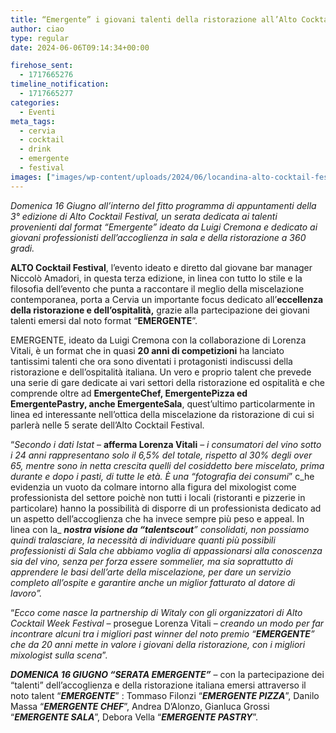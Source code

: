 ```yaml
---
title: “Emergente” i giovani talenti della ristorazione all’Alto Cocktail Festival di Cervia
author: ciao
type: regular
date: 2024-06-06T09:14:34+00:00

firehose_sent:
  - 1717665276
timeline_notification:
  - 1717665277
categories:
  - Eventi
meta_tags:
  - cervia
  - cocktail
  - drink
  - emergente
  - festival
images: ["images/wp-content/uploads/2024/06/locandina-alto-cocktail-festival-cervia.webp"]
---
```

_Domenica 16 Giugno all’interno del fitto programma di appuntamenti della 3° edizione di Alto Cocktail Festival, un serata dedicata ai talenti provenienti dal format “Emergente” ideato da Luigi Cremona e dedicato ai giovani professionisti dell’accoglienza in sala e della ristorazione a 360 gradi._

**ALTO Cocktail Festival**, l’evento ideato e diretto dal giovane bar manager Niccolò Amadori, in questa terza edizione, in linea con tutto lo stile e la filosofia dell’evento che punta a raccontare il meglio della miscelazione contemporanea, porta a Cervia un importante focus dedicato all’**eccellenza della ristorazione e dell’ospitalità,** grazie alla partecipazione dei giovani talenti emersi dal noto format “**EMERGENTE**”.

EMERGENTE, ideato da Luigi Cremona con la collaborazione di Lorenza Vitali, è un format che in quasi **20 anni di competizioni** ha lanciato tantissimi talenti che ora sono diventati i protagonisti indiscussi della ristorazione e dell’ospitalità italiana. Un vero e proprio talent che prevede una serie di gare dedicate ai vari settori della ristorazione ed ospitalità e che comprende oltre ad **EmergenteChef, EmergentePizza ed EmergentePastry, anche EmergenteSala**, quest’ultimo particolarmente in linea ed interessante nell’ottica della miscelazione da ristorazione di cui si parlerà nelle 5 serate dell’Alto Cocktail Festival.

“_Secondo i dati Istat_ – **afferma Lorenza Vitali** &#8211; _i consumatori del vino sotto i 24 anni_ _rappresentano solo il 6,5% del totale, rispetto al 30% degli over 65, mentre sono in netta crescita quelli del cosiddetto bere miscelato, prima durante e dopo i pasti, di tutte le età. È una &#8220;fotografia dei consumi_&#8221; c_he evidenzia un vuoto da colmare intorno alla figura del mixologist come professionista del settore poichè non tutti i locali (ristoranti e pizzerie in particolare) hanno la possibilità di disporre di un professionista dedicato ad un aspetto dell’accoglienza che ha invece sempre più peso e appeal. In linea con la_ **_nostra visione da &#8220;talentscout_**_&#8221; consolidati, non possiamo quindi tralasciare, la necessità di individuare quanti più possibili professionisti di Sala che abbiamo voglia di appassionarsi alla conoscenza sia del vino, senza per forza essere sommelier, ma sia soprattutto di apprendere le basi dell&#8217;arte della miscelazione, per dare un servizio completo all&#8217;ospite e garantire anche un miglior fatturato al datore di lavoro&#8221;._

&#8220;_Ecco come nasce la partnership di Witaly con gli organizzatori di Alto Cocktail Week Festival_ &#8211; prosegue Lorenza Vitali &#8211; _creando un modo per far incontrare alcuni tra i migliori past winner del noto premio &#8220;**EMERGENTE**&#8221; che da 20 anni mette in valore i giovani della ristorazione, con i migliori mixologist sulla scena_”.

**_DOMENICA 16 GIUGNO “SERATA EMERGENTE”_** &#8211; con la partecipazione dei “talenti” dell’accoglienza e della ristorazione italiana emersi attraverso il noto talent “**_EMERGENTE_**” : Tommaso Filonzi “_**EMERGENTE PIZZA**_”, Danilo Massa “_**EMERGENTE CHEF**_”, Andrea D’Alonzo, Gianluca Grossi “_**EMERGENTE SALA**_”, Debora Vella “_**EMERGENTE PASTRY**_”.